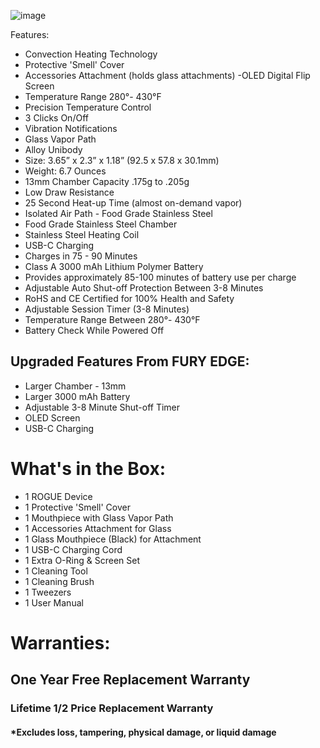 
![image](https://user-images.githubusercontent.com/104687767/166161284-2e83e6bd-6e91-477c-88b1-10ca6ef92c61.png)

Features:
- Convection Heating Technology
- Protective 'Smell' Cover 
- Accessories Attachment (holds glass attachments)
 -OLED Digital Flip Screen 
- Temperature Range 280°- 430°F
- Precision Temperature Control
- 3 Clicks On/Off
- Vibration Notifications
- Glass Vapor Path
- Alloy Unibody
- Size: 3.65” x 2.3” x 1.18” (92.5 x 57.8 x 30.1mm) 
- Weight: 6.7 Ounces
- 13mm Chamber Capacity .175g to .205g
- Low Draw Resistance
- 25 Second Heat-up Time (almost on-demand vapor)
- Isolated Air Path - Food Grade Stainless Steel
- Food Grade Stainless Steel Chamber
- Stainless Steel Heating Coil
- USB-C Charging
- Charges in 75 - 90 Minutes
- Class A 3000 mAh Lithium Polymer Battery
- Provides approximately 85-100 minutes of battery use per charge
- Adjustable Auto Shut-off Protection Between 3-8 Minutes
- RoHS and CE Certified for 100% Health and Safety
- Adjustable Session Timer (3-8 Minutes)
- Temperature Range Between 280°- 430°F
- Battery Check While Powered Off

## Upgraded Features From FURY EDGE: 
- Larger Chamber - 13mm
- Larger 3000 mAh Battery 
- Adjustable 3-8 Minute Shut-off Timer
- OLED Screen
- USB-C Charging

# What's in the Box: 

- 1  ROGUE Device
- 1  Protective 'Smell' Cover
- 1  Mouthpiece with Glass Vapor Path
- 1  Accessories Attachment for Glass
- 1  Glass Mouthpiece (Black) for Attachment
- 1  USB-C Charging Cord
- 1  Extra O-Ring & Screen Set
- 1  Cleaning Tool
- 1  Cleaning Brush
- 1  Tweezers
- 1  User Manual

# Warranties:      
## One Year Free Replacement Warranty
### Lifetime 1/2 Price Replacement Warranty
#### *Excludes loss, tampering, physical damage, or liquid damage
